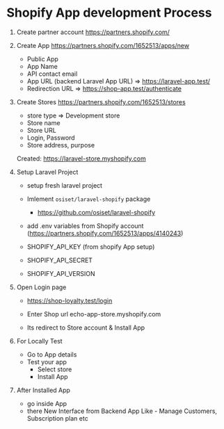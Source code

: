 # Shopify App development Process


1) Create partner account
   https://partners.shopify.com/

 2) Create App 
    https://partners.shopify.com/1652513/apps/new

     - Public App
     - App Name  
     - API contact email
     - App URL    (backend Laravel App URL) => https://laravel-app.test/
     - Redirection URL     => https://shop-app.test/authenticate

 3) Create Stores
     https://partners.shopify.com/1652513/stores
     - store type => Development store
     - Store name
     - Store URL
     - Login, Password
     - Store address, purpose

     Created: https://laravel-store.myshopify.com


 4) Setup Laravel Project
    - setup fresh laravel project
    - Imlement `osiset/laravel-shopify` package
      - https://github.com/osiset/laravel-shopify

    - add .env variables from Shopify account  (https://partners.shopify.com/1652513/apps/4140243)
     - SHOPIFY_API_KEY   (from shopify App setup)
     - SHOPIFY_API_SECRET
     - SHOPIFY_API_VERSION


 5) Open Login page 
    - https://shop-loyalty.test/login

    - Enter Shop url
       echo-app-store.myshopify.com
       
    - Its redirect to Store account & Install App


 6) For Locally Test
    - Go to App details
    - Test your app
      - Select store
      - Install App


 7) After Installed App
     - go inside App
     - there New Interface from Backend App
      Like - Manage Customers, Subscription plan etc
